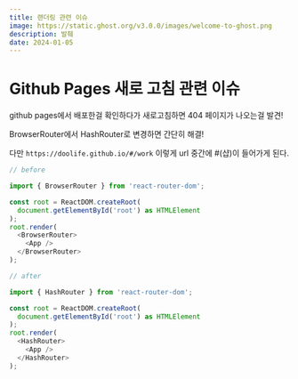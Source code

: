 ```yaml
---
title: 랜더링 관련 이슈
image: https://static.ghost.org/v3.0.0/images/welcome-to-ghost.png
description: 발췌
date: 2024-01-05
---
```


Github Pages 새로 고침 관련 이슈
=============

github pages에서 배포한걸 확인하다가 새로고침하면 404 페이지가 나오는걸 발견!

BrowserRouter에서 HashRouter로 변경하면 간단히 해결!

다만 `https://doolife.github.io/#/work` 이렇게 url 중간에 #(샵)이 들어가게 된다.

```javascript
// before

import { BrowserRouter } from 'react-router-dom';

const root = ReactDOM.createRoot(
  document.getElementById('root') as HTMLElement
);
root.render(
  <BrowserRouter>
    <App />
  </BrowserRouter>
);
```


```javascript
// after

import { HashRouter } from 'react-router-dom';

const root = ReactDOM.createRoot(
  document.getElementById('root') as HTMLElement
);
root.render(
  <HashRouter>
    <App />
  </HashRouter>
);
```